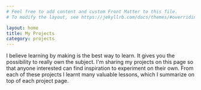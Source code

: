 ```yaml
---
# Feel free to add content and custom Front Matter to this file.
# To modify the layout, see https://jekyllrb.com/docs/themes/#overriding-theme-defaults

layout: home
title: My Projects
category: projects
---
```




I believe learning by making is the best way to learn. It gives you the possibility to really own the subject. I'm sharing my projects on this page so that anyone interested can find inspiration to experiment on their own. From each of these projects I learnt many valuable lessons, which I summarize on top of each project page.


